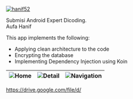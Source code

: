 [![hanif52](https://circleci.com/gh/arifaizin/MySimpleCleanArchitecture.svg?style=svg)](https://app.circleci.com/pipelines/github/hanif52/LigaEnggres)

Submisi Android Expert Dicoding. <br>
Aufa Hanif

This app implements the following:
* Applying clean architecture to the code
* Encrypting the database
* Implementing Dependency Injection using Koin

| ![Home](https://drive.google.com/uc?export=view&id=1frk3f2G7hDvlakaPjv_gMzcwlmbbY76o)|![Detail](https://drive.google.com/uc?export=view&id=10thVZNnBE19Utln7nXFQuF2ZCbkOQEoS) | ![Navigation](https://drive.google.com/uc?export=view&id=12Kae7uHDYn46roXawMQr3BSPXX8c9NmP) |
| --- | --- | --- |
https://drive.google.com/file/d/
